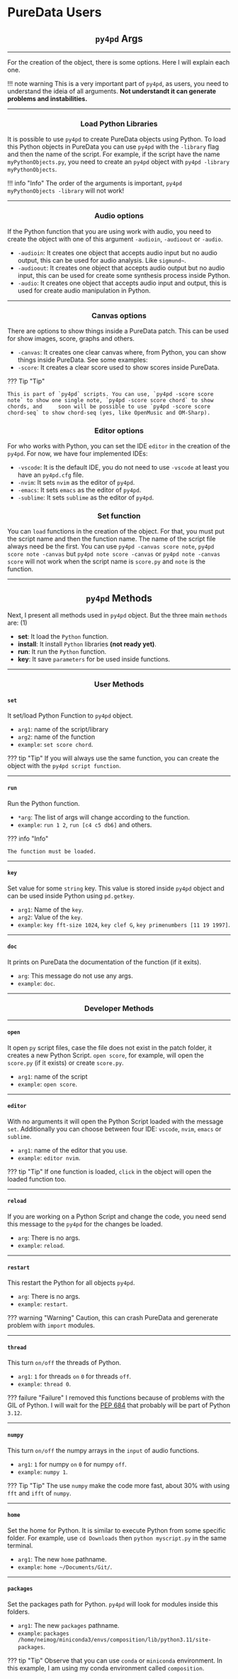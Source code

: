 # PureData Users

## <h2 align="center"> **`py4pd` Args** </h2>
-------------------------------------- 

For the creation of the object, there is some options. Here I will explain each one.

!!! note warning
	This is a very important part of `py4pd`, as users, you need to understand the ideia of all arguments. **Not understandt it can generate problems and instabilities.**
    
-------------------------------------- 
### <h3 align="center"> **Load Python Libraries** </h3>

It is possible to use `py4pd` to create PureData objects using Python. To load this Python objects in PureData you can use `py4pd` with the `-library` flag and then the name of the script. For example, if the script have the name `myPythonObjects.py`, you need to create an `py4pd` object with `py4pd -library myPythonObjects`. 

!!! info "Info"
	The order of the arguments is important, `py4pd myPythonObjects -library` will not work!
    
    
-------------------------------------- 
### <h3 align="center"> **Audio options** </h3>


If the Python function that you are using work with audio, you need to create the object with one of this argument `-audioin`, `-audioout` or `-audio`.

* `-audioin`: It creates one object that accepts audio input but no audio output, this can be used for audio analysis. Like `sigmund~`.
* `-audioout`: It creates one object that accepts audio output but no audio input, this can be used for create some synthesis process inside Python.
* `-audio`: It creates one object that accepts audio input and output, this is used for create audio manipulation in Python.

-------------------------------------- 
### <h3 align="center"> **Canvas options** </h3>

There are options to show things inside a PureData patch. This can be used for show images, score, graphs and others.

* `-canvas`: It creates one clear canvas where, from Python, you can show things inside PureData. See some examples:
* `-score`: It creates a clear score used to show scores inside PureData. 

??? Tip "Tip"

	This is part of `py4pd` scripts. You can use, `py4pd -score score note` to show one single note, `py4pd -score score chord` to show chords, and 	soon will be possible to use `py4pd -score score chord-seq` to show chord-seq (yes, like OpenMusic and OM-Sharp). 

### <h3 align="center"> **Editor options** </h3>

For who works with Python, you can set the IDE `editor` in the creation of the `py4pd`. For now, we have four implemented IDEs:

* `-vscode`: It is the default IDE, you do not need to use `-vscode` at least you have an `py4pd.cfg` file.
* `-nvim`: It sets `nvim` as the editor of `py4pd`.
* `-emacs`: It sets `emacs` as the editor of `py4pd`.
* `-sublime`: It sets `sublime` as the editor of `py4pd`.

### <h3 align="center"> **Set function** </h3>

You can `load` functions in the creation of the object. For that, you must put the script name and then the function name. The name of the script file always need be the first. You can use `py4pd -canvas score note`, `py4pd score note -canvas` but `py4pd note score -canvas` or `py4pd note -canvas score` will not work when the script name is `score.py` and `note` is the function.

-------------------------------------- 
## <h2 align="center"> **`py4pd` Methods** </h2>

Next, I present all methods used in `py4pd` object. But the three main `methods` are: (1)

* **set**: It load the `Python` function.
* **install**: It install `Python` libraries **(not ready yet)**.
* **run**: It run the `Python` function.
* **key**: It save `parameters` for be used inside functions.


-------------------------------------- 

### <h3 align="center"> **User Methods** </h3>


#### `set` 

It set/load Python Function to `py4pd` object.

* `arg1`: name of the script/library
* `arg2`: name of the function
* `example`: `set score chord`.

??? tip "Tip"
	If you will always use the same function, you can create the object with the `py4pd script function`. 

-------------------------------------- 
#### `run` 

Run the Python function.

* `*arg`: The list of args will change according to the function.
* `example`: `run 1 2`, `run [c4 c5 db6]` and others.

??? info "Info"

	The function must be loaded. 

-------------------------------------- 
#### `key` 

Set value for some `string` key. This value is stored inside `py4pd` object and can be used inside Python using `pd.getkey`.

* `arg1`: Name of the `key`.
* `arg2`: Value of the `key`.
* `example`: `key fft-size 1024`, `key clef G`, `key primenumbers [11 19 1997]`.

-------------------------------------- 
#### `doc` 

It prints on PureData the documentation of the function (if it exits).

* `arg`: This message do not use any args.
* `example`: `doc`.

--------------------------------------

### <h3 align="center"> **Developer Methods** </h3>

-------------------------------------- 

#### `open` 

It open `py` script files, case the file does not exist in the patch folder, it creates a new Python Script. `open score`, for example, will open the `score.py` (if it exists) or create `score.py`.

* `arg1`: name of the script
* `example`: `open score`.

-------------------------------------- 
#### `editor` 

With no arguments it will open the Python Script loaded with the message `set`. Additionally you can choose between four IDE: `vscode`, `nvim`, `emacs` or `sublime`.

* `arg1`: name of the editor that you use.
* `example`: `editor nvim`.

??? tip "Tip"
	If one function is loaded, `click` in the object will open the loaded function too.

-------------------------------------- 
#### `reload` 

If you are working on a Python Script and change the code, you need send this message to the `py4pd` for the changes be loaded. 

* `arg`: There is no args. 
* `example`: `reload`.

-------------------------------------- 
#### `restart` 

This restart the Python for all objects `py4pd`. 

* `arg`: There is no args. 
* `example`: `restart`.

??? warning "Warning"
	Caution, this can crash PureData and gerenerate problem with `import` modules. 

-------------------------------------- 
#### `thread` 

This turn `on/off` the threads of Python.

* `arg1`: `1` for threads `on` `0` for threads `off`. 
* `example`: `thread 0`. 

??? failure "Failure"
	I removed this functions because of problems with the GIL of Python. I will wait for the [PEP 684](https://peps.python.org/pep-0684/) that probably will be part of Python `3.12`.

-------------------------------------- 
#### `numpy` 

This turn `on/off` the numpy arrays in the `input` of audio functions. 

* `arg1`: `1` for numpy `on` `0` for numpy `off`. 
* `example`: `numpy 1`. 

??? Tip "Tip"
	The use `numpy` make the code more fast, about 30% with using `fft` and `ifft` of `numpy`. 

-------------------------------------- 
#### `home` 

Set the home for Python. It is similar to execute Python from some specific folder. For example, use `cd Downloads` then `python myscript.py` in the same terminal.

* `arg1`: The new `home` pathname.
* `example`: `home ~/Documents/Git/`. 

-------------------------------------- 
#### `packages` 

Set the packages path for Python. `py4pd` will look for modules inside this folders.

* `arg1`: The new `packages` pathname.
* `example`: `packages /home/neimog/miniconda3/envs/composition/lib/python3.11/site-packages`. 

??? tip "Tip"
	Observe that you can use `conda` or `miniconda` environment. In this example, I am using my conda environment called `composition`.


